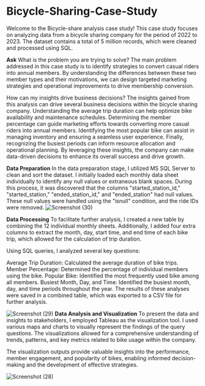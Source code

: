 # Bicycle-Sharing-Case-Study

Welcome to the Bicycle-share analysis case study! 
This case study focuses on analyzing data from a bicycle sharing company for the period of 2022 to 2023. The dataset contains a total of 5 million records, which were cleaned and processed using SQL.

**Ask**
What is the problem you are trying to solve?
The main problem addressed in this case study is to identify strategies to convert casual riders into annual members. By understanding the differences between these two member types and their motivations, we can design targeted marketing strategies and operational improvements to drive membership conversion.

How can my insights drive business decisions?
The insights gained from this analysis can drive several business decisions within the bicycle sharing company. Understanding the average trip duration can help optimize bike availability and maintenance schedules. Determining the member percentage can guide marketing efforts towards converting more casual riders into annual members. Identifying the most popular bike can assist in managing inventory and ensuring a seamless user experience. Finally, recognizing the busiest periods can inform resource allocation and operational planning. By leveraging these insights, the company can make data-driven decisions to enhance its overall success and drive growth.

**Data Preparation**
In the data preparation stage, I utilized MS SQL Server to clean and sort the dataset. I initially loaded each monthly data sheet individually to identify any null values or extraneous blank spaces. During this process, it was discovered that the columns "started_station_id," "started_station," "ended_station_id," and "ended_station" had null values. These null values were handled using the "isnull" condition, and the ride IDs were removed.
![Screenshot (30)](https://github.com/duttasnigdha14/Bicycle-Sharing-Case-Study/assets/108872975/0a57f7df-b4ad-4c16-8c88-3c3a6cd5a7a3)


**Data Processing**
To facilitate further analysis, I created a new table by combining the 12 individual monthly sheets. Additionally, I added four extra columns to extract the month, day, start time, and end time of each bike trip, which allowed for the calculation of trip duration.

Using SQL queries, I analyzed several key questions:

Average Trip Duration: Calculated the average duration of bike trips.
Member Percentage: Determined the percentage of individual members using the bike.
Popular Bike: Identified the most frequently used bike among all members.
Busiest Month, Day, and Time: Identified the busiest month, day, and time periods throughout the year.
The results of these analyses were saved in a combined table, which was exported to a CSV file for further analysis.

![Screenshot (29)](https://github.com/duttasnigdha14/Bicycle-Sharing-Case-Study/assets/108872975/a11c0ebc-ee25-48a5-b3d3-5dd636c2911e)
**Data Analysis and Visualization**
To present the data and insights to stakeholders, I employed Tableau as the visualization tool. I used various maps and charts to visually represent the findings of the query questions. The visualizations allowed for a comprehensive understanding of trends, patterns, and key metrics related to bike usage within the company.

The visualization outputs provide valuable insights into the performance, member engagement, and popularity of bikes, enabling informed decision-making and the development of effective strategies.


![Screenshot (28)](https://github.com/duttasnigdha14/Bicycle-Sharing-Case-Study/assets/108872975/87369397-01a6-4263-96dd-df743d99aa91)
